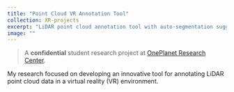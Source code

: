 ```yaml
---
title: "Point Cloud VR Annotation Tool"
collection: XR-projects
excerpt: "LiDAR point cloud annotation tool with auto-segmentation suggection in VR environment."
image: ""
---
```

> A **confidential** student research project at [OnePlanet Research Center](https://www.oneplanetresearch.nl/).

My research focused on developing an innovative tool for annotating LiDAR point cloud data in a virtual reality (VR) environment. 
